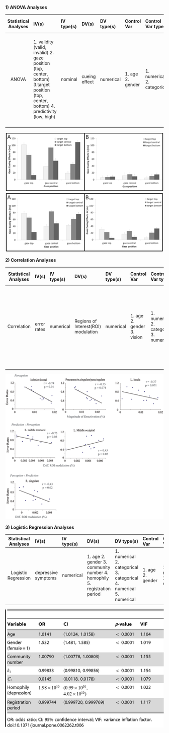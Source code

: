 
**1) ANOVA Analyses**

| **Statistical Analyses**	|  **IV(s)**  |  **IV type(s)** |  **DV(s)**  |  **DV type(s)**  |  **Control Var** | **Control Var type**  | **Question to be answered** | **_H0_** | **alpha** | **link to paper**| 
|:----------:|:----------|:------------|:-------------|:-------------|:------------|:------------- |:------------------|:----:|:-------:|:-------|
ANOVA	| 1. validity (valid, invalid) 2. gaze position (top, center, bottom) 3.target position (top, center, bottom) 4. predictivity (low, high) | nominal | cueing effect | numerical | 1. age 2. gender | 1. numerical 2. categorical | Whether attentional orienting to gaze direction is influenced by explicit (i.e., instructed) and implicit (i.e., experienced) information about the predictivity of gaze behavior? | gazing cueing effect for exact position  <= gazing cueing effect for one of two positions | 0.005 | [What We Observe Is Biased by What Other People Tell Us: Beliefs about the Reliability of Gaze Behavior Modulate Attentional Orienting to Gaze Cues](https://journals.plos.org/plosone/article?id=10.1371/journal.pone.0094529#pone-0094529-g002) |
  |||||||||
  
  ![main plot](ANOVA1.png)
  ![main plot](ANOVA2.png)
  
  
 **2) Correlation Analyses**

| **Statistical Analyses**	|  **IV(s)**  |  **IV type(s)** |  **DV(s)**  |  **DV type(s)**  |  **Control Var** | **Control Var type**  | **Question to be answered** | **_H0_** | **alpha** | **link to paper**| 
|:----------:|:----------|:------------|:-------------|:-------------|:------------|:------------- |:------------------|:----:|:-------:|:-------|
Correlation	| error rates | numerical | Regions of Interest(ROI) modulation | numerical | 1. age 2. gender 3. vision| 1. numerical 2. categorical 3. numerical |  Is there any correlation between error rates and regions that showed differential activity in perception or prediction trials? | Corr(error rate, ROI) <= 0  | 0.005 | [Neural Correlates of Visual Motion Prediction](https://journals.plos.org/plosone/article?id=10.1371/journal.pone.0039854) |
  |||||||||
  
  ![main plot](Correlation.png)

**3) Logistic Regression Analyses**

| **Statistical Analyses**	|  **IV(s)**  |  **IV type(s)** |  **DV(s)**  |  **DV type(s)**  |  **Control Var** | **Control Var type**  | **Question to be answered** | **_H0_** | **alpha** | **link to paper**| 
|:----------:|:----------|:------------|:-------------|:-------------|:------------|:------------- |:------------------|:----:|:-------:|:-------|
Logistic Regression| depressive symptoms | numerical | 1. age 2. gender 3. community number 4. homophily 5. registration period | 1. numerical 2. categorical 3. categorical 4. numerical 5. numerical | 1. age 2. gender| 1. numerical 2. categorical |  Whether suicide ideation is correlated with personal characteristics including social network variables? | Corr(personal characteristics, depressive symptoms) <= 0  | 0.005 | [Suicide Ideation of Individuals in Online Social Networks](https://journals.plos.org/plosone/article?id=10.1371/journal.pone.0190387) |
  |||||||||

![main plot](Logistic.png)
